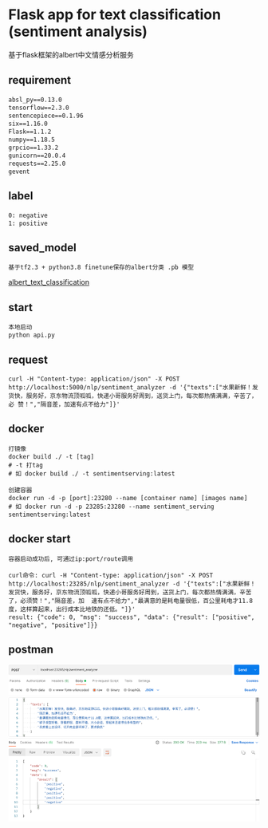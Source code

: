 # Flask app for text classification (sentiment analysis) 

基于flask框架的albert中文情感分析服务

## requirement
```
absl_py==0.13.0
tensorflow==2.3.0
sentencepiece==0.1.96
six==1.16.0
Flask==1.1.2
numpy==1.18.5
grpcio==1.33.2
gunicorn==20.0.4
requests==2.25.0
gevent
```

## label
```
0: negative
1: positive
```

## saved_model
```
基于tf2.3 + python3.8 finetune保存的albert分类 .pb 模型
```
[albert_text_classification](https://github.com/xsqiii/albert-text-classification)

## start
```
本地启动
python api.py
```

## request
```
curl -H "Content-type: application/json" -X POST http://localhost:5000/nlp/sentiment_analyzer -d '{"texts":["水果新鲜！发货快，服务好，京东物流顶呱呱，快递小哥服务好周到，送货上门，每次都热情满满，辛苦了，必 赞！","隔音差，加速有点不给力"]}'
```

## docker
```
打镜像
docker build ./ -t [tag]     
# -t 打tag 
# 如 docker build ./ -t sentimentserving:latest

创建容器
docker run -d -p [port]:23280 --name [container name] [images name]
# 如 docker run -d -p 23285:23280 --name sentiment_serving sentimentserving:latest
```

## docker start
```
容器启动成功后, 可通过ip:port/route调用

curl命令: curl -H "Content-type: application/json" -X POST http://localhost:23285/nlp/sentiment_analyzer -d '{"texts":["水果新鲜！发货快，服务好，京东物流顶呱呱，快递小哥服务好周到，送货上门，每次都热情满满，辛苦了，必须赞！","隔音差，加  速有点不给力","最满意的是耗电量很低，百公里耗电才11.8度，这样算起来，出行成本比地铁的还低。"]}'
result: {"code": 0, "msg": "success", "data": {"result": ["positive", "negative", "positive"]}}
```

## postman
![img.png](img.png)
